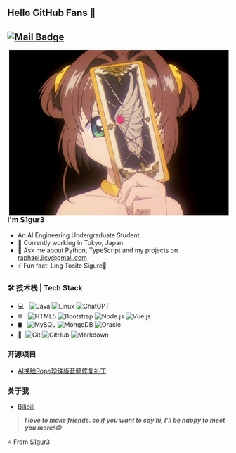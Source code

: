 ## Hello GitHub Fans 👋
[![Mail Badge](https://img.shields.io/badge/-raphael.jicy@gmail.com-c14438?style=flat&logo=Gmail&logoColor=white&link=mailto:raphael.jicy@gmail.com)](mailto:raphael.jicy@gmail.com)
---
<img align="right" alt="GIF" src="https://github.com/S1gur3/S1gur3/blob/main/pic/sakura.gif" />

### I'm S1gur3

- An AI Engineering Undergraduate Student.
- 🌱 Currently working in Tokyo, Japan.
- 💬 Ask me about Python, TypeScript and my projects on [raphael.jicy@gmail.com](mailto:raphael.jicy@gmail.com)
- ⚡ Fun fact: Ling Tosite Sigure🎸

### 🛠 技术栈 | Tech Stack

- 💻 &#160; ![Java](https://img.shields.io/badge/-Java-333333?style=flat&logo=Java&logoColor=007396)
![Linux](https://img.shields.io/badge/-Linux-333333?style=flat&logo=Linux&logoColor=FCC624)
![ChatGPT](https://img.shields.io/badge/chatGPT-74aa9c?style=for-the-badge&logo=openai&logoColor=white)
- 🌐 &#160; ![HTML5](https://img.shields.io/badge/-HTML5-333333?style=flat&logo=HTML5)
![Bootstrap](https://img.shields.io/badge/-Bootstrap-333333?style=flat&logo=bootstrap&logoColor=563D7C)
![Node.js](https://img.shields.io/badge/-Node.js-333333?style=flat&logo=node.js)
![Vue.js](https://img.shields.io/badge/-VueJS-333333?style=flat&logo=Vue.js)
- 🛢 &#160; ![MySQL](https://img.shields.io/badge/-MySQL-333333?style=flat&logo=mysql)
![MongoDB](https://img.shields.io/badge/-MongoDB-333333?style=flat&logo=mongodb)
![Oracle](https://img.shields.io/badge/-Oracle-333333?style=flat&logo=Oracle)
- 🔧 &#160;![Git](https://img.shields.io/badge/-Git-333333?style=flat&logo=git)
![GitHub](https://img.shields.io/badge/-GitHub-333333?style=flat&logo=github)
![Markdown](https://img.shields.io/badge/-Markdown-333333?style=flat&logo=markdown)

### 开源项目
- [AI换脸Rope珍珠版音频修复补丁](https://github.com/S1gur3/Rope-audio-patch)

### 关于我
- [Bilibili](https://space.bilibili.com/477407475)

> ***I love to make friends. so if you want to say hi, I'll be happy to meet you more!😊***

⭐️ From [S1gur3](https://github.com/S1gur3)
